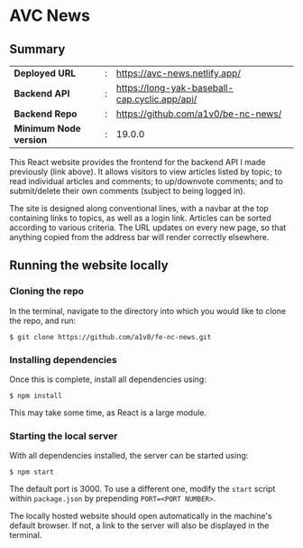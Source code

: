 # AVC News

## Summary

||||
|-|-|-|
|**Deployed URL**|:|https://avc-news.netlify.app/|
|**Backend API**|:|https://long-yak-baseball-cap.cyclic.app/api/|
|**Backend Repo**|:|https://github.com/a1v0/be-nc-news/|
|**Minimum Node version**|:|19.0.0|

This React website provides the frontend for the backend API I made previously (link above). It allows visitors to view articles listed by topic; to read individual articles and comments; to up/downvote comments; and to submit/delete their own comments (subject to being logged in).

The site is designed along conventional lines, with a navbar at the top containing links to topics, as well as a login link. Articles can be sorted according to various criteria. The URL updates on every new page, so that anything copied from the address bar will render correctly elsewhere.

## Running the website locally

### Cloning the repo

In the terminal, navigate to the directory into which you would like to clone the repo, and run:

```shell
$ git clone https://github.com/a1v0/fe-nc-news.git
```

### Installing dependencies

Once this is complete, install all dependencies using:

```shell
$ npm install
```

This may take some time, as React is a large module.

### Starting the local server

With all dependencies installed, the server can be started using:

```shell
$ npm start
```

The default port is 3000. To use a different one, modify the `start` script within `package.json` by prepending `PORT=<PORT NUMBER>`.

The locally hosted website should open automatically in the machine's default browser. If not, a link to the server will also be displayed in the terminal.
